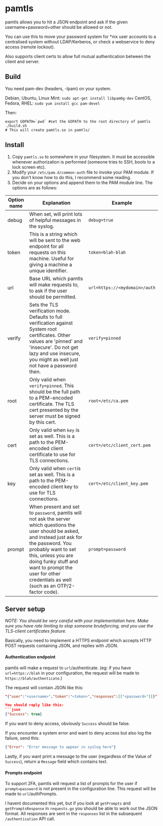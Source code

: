 # pamtls

pamtls allows you to hit a JSON endpoint and ask if the given username+password+other should be allowed or not.

You can use this to move your password system for \*nix user accounts to a centralised system without LDAP/Kerberos, or check a webservice to deny access (remote lockout).

Also supports client certs to allow full mutual authentication between the client and server.

## Build

You need pam-dev (headers, -lpam) on your system.

Debian, Ubuntu, Linux Mint: `sudo apt-get install libpam0g-dev`
CentOS, Fedora, RHEL: `sudo yum install gcc pam-devel`

Then:

```shell
export GOPATH=`pwd` #set the GOPATH to the root directory of pamtls
./build.sh
# This will create pamtls.so in pamtls/
```

## Install

1. Copy `pamtls.so` to somewhere in your filesystem. It must be accessible whenever authorization is performed (someone tries to SSH, boots to a lock screen etc).
2. Modify your `/etc/pam.d/common-auth` file to invoke your PAM module. If you don't know how to do this, I recommend some reading.
3. Decide on your options and append them to the PAM module line. The options are as follows:

| Option name   | Explanation | Example |
| ------------- | ----------- | --------|
| debug         | When set, will print lots of helpful messages in the syslog.  | `debug=true` |
| token         | This is a string which will be sent to the web endpoint for all requests on this machine. Useful for giving a machine a unique identifier. | `token=blah-blah` |
| url           | Base URL which pamtls will make requests to, to ask if the user should be permitted. | `url=https://<mydomain>/auth` |
| verify        | Sets the TLS verification mode. Defaults to full verification against System root certificates. Other values are 'pinned' and 'insecure'. Do not get lazy and use insecure, you might as well just not have a password then. | `verify=pinned` |
| root          | Only valid when `verify=pinned`. This should be the full path to a PEM-encoded certificate. The TLS cert presented by the server must be signed by this cert. | `root=/etc/ca.pem` |
| cert          | Only valid when `key` is set as well. This is a path to the PEM-encoded client certificate to use for TLS connections. | `cert=/etc/client_cert.pem` |
| key           | Only valid when `cert`is set as well. This is a path to the PEM-encoded client key to use for TLS connections. | `cert=/etc/client_key.pem` |
| prompt        | When present and set to `password`, pamtls will not ask the server which questions the user should be asked, and instead just ask for the password. You probably want to set this, unless you are doing funky stuff and want to prompt the user for other credentials as well (such as an OTP/2-factor code). | `prompt=password` |

## Server setup

*NOTE: You should be very careful with your implementation here. Make sure you have rate limiting to stop someone bruteforcing, and you use the TLS-client certificates feature.*

Basically, you need to implement a HTTPS endpoint which accepts HTTP POST requests containing JSON, and replies with JSON.

#### Authentication endpoint

pamtls will make a request to `url`/authenticate. (eg: if you have `url=https://blah` in your configuration, the request will be made to `https://blah/authenticate`.)

The request will contain JSON like this:
```json
"{"user":"<username>","token":"<token>","responses":[["<password>"]]}"```

You should reply like this:
```json
{"Success": true}
```

If you want to deny access, obviously `Success` should be false.

If you encounter a system error and want to deny access but also log the failure, send this:

```json
{"Error": "Error message to appear in syslog here"}
```

Lastly, if you want print a message to the user (regardless of the Value of `Success`), return a `Message` field which contains text.

#### Prompts endpoint

To support 2FA, pamtls will request a list of prompts for the user if `prompt=password` is not present in the configuration line. This request will be made to `url`/authPrompts.

I havent documented this yet, but if you look at `getPrompts` and `getPromptsResponse` in `requests.go` you should be able to work out the JSON format. All responses are sent in the `responses` list in the subsequent `/authentication` API call.
